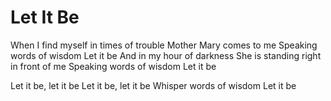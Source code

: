 # Let It Be
When I find myself in times of trouble
Mother Mary comes to me
Speaking words of wisdom
Let it be
And in my hour of darkness
She is standing right in front of me
Speaking words of wisdom
Let it be

Let it be, let it be
Let it be, let it be
Whisper words of wisdom
Let it be
